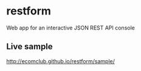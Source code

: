 # restform
Web app for an interactive JSON REST API console

## Live sample
http://ecomclub.github.io/restform/sample/
